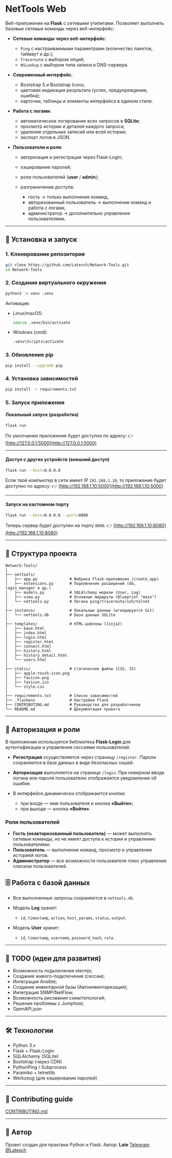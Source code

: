 # NetTools Web

Веб-приложение на **Flask** с сетевыми утилитами.
Позволяет выполнять базовые сетевые команды через веб-интерфейс:

* **Сетевые команды через веб-интерфейс**:

  * `Ping` с настраиваемыми параметрами (количество пакетов, таймаут и др.);
  * `Traceroute` с выбором опций;
  * `NSLookup` с выбором типа записи и DNS-сервера.

* **Современный интерфейс**:

  * Bootstrap 5 и Bootstrap Icons;
  * цветовая индикация результата (успех, предупреждение, ошибка);
  * карточки, таблицы и элементы интерфейса в едином стиле.

* **Работа с логами**:

  * автоматическое логирование всех запросов в **SQLite**;
  * просмотр истории и деталей каждого запроса;
  * удаление отдельных записей или всей истории;
  * экспорт логов в JSON.

* **Пользователи и роли**:

  * авторизация и регистрация через Flask-Login;
  * хэширование паролей;
  * роли пользователей (**user** / **admin**);
  * разграничение доступа:

    * гость → только выполнение команд,
    * авторизованный пользователь → выполнение команд и работа с логами,
    * администратор → дополнительно управление пользователями.


---

## 🚀 Установка и запуск

### 1. Клонирование репозитория

```bash
git clone https://github.com/Latesch/Network-Tools.git
cd Network-Tools
```

### 2. Создание виртуального окружения

```bash
python3 -m venv .venv
```

Активация:

* Linux/macOS:

  ```bash
  source .venv/bin/activate
  ```
* Windows (cmd):

  ```cmd
  .venv\Scripts\activate
  ```
### 3. Обновление pip

```bash
pip install --upgrade pip
```

### 4. Установка зависимостей

```bash
pip install -r requirements.txt
```

### 5. Запуск приложения

#### Локальный запуск (разработка)

```bash
flask run
```

По умолчанию приложение будет доступно по адресу:
👉 [http://127.0.0.1:5000](http://127.0.0.1:5000)

---

#### Доступ с других устройств (внешний доступ)

```bash
flask run --host=0.0.0.0
```

Если твой компьютер в сети имеет IP `192.168.1.10`, то приложение будет доступно по адресу:
👉 [http://192.168.1.10:5000](http://192.168.1.10:5000)

---

#### Запуск на кастомном порту

```bash
flask run --host=0.0.0.0 --port=8080
```

Теперь сервер будет доступен на порту `8080`.
👉 [http://192.168.1.10:8080](http://192.168.1.10:8080)


---

## 📂 Структура проекта

```
Network-Tools/
│
├── nettools/
│   ├── app.py              # Фабрика Flask-приложения (create_app)
│   ├── extensions.py       # Подключение расширений (db, login_manager и др.)
│   ├── models.py           # SQLAlchemy модели (User, Log)
│   ├── view.py             # Основные маршруты (Blueprint "main")
│   └── nettools.py         # Логика ping/traceroute/ssh/telnet
│
├── instance/               # Локальные данные (игнорируется Git)
│   └── nettools.db         # База данных SQLite
│
├── templates/              # HTML-шаблоны (Jinja2)
│   ├── base.html
│   ├── index.html
│   ├── login.html
│   ├── register.html
│   ├── connect.html
│   ├── history.html
│   ├── history_detail.html
│   └── users.html
│
├── static/                 # Статические файлы (CSS, JS)
│   ├── apple-touch-icon.png
│   ├── favicon.png
│   ├── favicon.ico
│   └── style.css
│
├── requirements.txt        # Список зависимостей
├── .flaskenv               # Настройки Flask
├── CONTRIBUTING.md         # Руководство для разработчиков
└── README.md               # Документация проекта
```

---

## 🔑 Авторизация и роли

В приложении используется библиотека **Flask-Login** для аутентификации и управления сессиями пользователей.

* **Регистрация** осуществляется через страницу `/register`.
  Пароли сохраняются в базе данных в виде безопасных хэшей.

* **Авторизация** выполняется на странице `/login`.
  При неверном вводе логина или пароля пользователю отображается уведомление об ошибке.

* В интерфейсе динамически отображаются кнопки:

  * при входе — имя пользователя и кнопка **«Выйти»**;
  * при выходе — кнопка **«Войти»**.

### Роли пользователей

* **Гость (неавторизованный пользователь)** — может выполнять сетевые команды, но не имеет доступа к истории и управлению пользователями.
* **Пользователь** — выполнение команд, просмотр и управление историей логов.
* **Администратор** — все возможности пользователя плюс управление списком пользователей.

## 🗄 Работа с базой данных

* Все выполненные запросы сохраняются в `nettools.db`.
* Модель **Log** хранит:

  * `id`, `timestamp`, `action`, `host`, `params`, `status`, `output`.
* Модель **User** хранит:

  * `id`, `timestamp`, `username`, `password_hash`, `role`.

---

## 📌 TODO (идеи для развития)

* Возможность подключения xtermjs;
* Создание живого-подключения (сессии);
* Интеграция Ansible;
* Создание инвентарной базы (Автоинвентаризация);
* Интеграция SNMP/NetFlow;
* Возможность рисования схем/топологий;
* Решение проблемы с Jumphost;
* OpenAPI.json

---

## 🛠 Технологии

* Python 3.x
* Flask + Flask-Login
* SQLAlchemy (SQLite)
* Bootstrap (через CDN)
* PythonPing / Subprocess
* Paramiko + telnetlib
* Werkzeug (для хэширования паролей)

---

## 🤝 Contributing guide

[CONTRIBUTING.md](CONTRIBUTING.md)

---

## 👤 Автор

Проект создан для практики Python и Flask.
Автор: **Late**
[Telegram @Latesch](https://t.me/Latesch)
